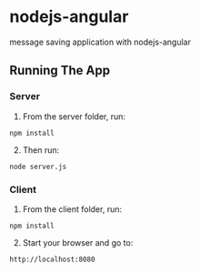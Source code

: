 # nodejs-angular
message saving application with nodejs-angular


## Running The App
### Server
1) From the server folder, run:
```shell
npm install
```

2) Then run:
```shell
node server.js
```

### Client
1) From the client folder, run:
```
npm install
```
2) Start your browser and go to:
```
http://localhost:8080
```
